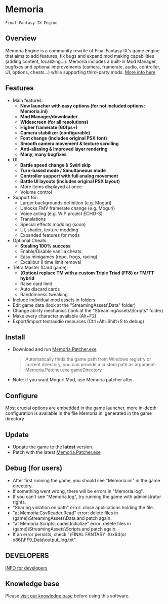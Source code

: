 # Memoria 
    Final Fantasy IX Engine

## Overview

Memoria Engine is a community rewrite of Final Fantasy IX's game engine that aims to add features, fix bugs and expand mod making capabilities (adding content, localizing...). Memoria includes a built-in Mod Manager, bugfixes and optional improvements (camera, framerate, audio, controller, UI, options, cheats...) while supporting third-party mods. [More info here](https://github.com/Albeoris/Memoria/wiki/Project-Overview)

## Features


- Main features:
    - **New launcher with easy options (for not included options: Memoria.ini)**
    - **Mod Manager/downloader**
    - **Widescreen (for all resolutions)**
    - **Higher framerate (60fps+)**
    - **Camera stabilizer (configurable)**
    - **Font change (includes original PSX font)**
    - **Smooth camera movement & texture scrolling**
    - **Anti-aliasing & Improved layer rendering**
    - **Many, many bugfixes**
- UI
    - **Battle speed change & Swirl skip**
    - **Turn-based mode / Simultaneous mode**
    - **Controller support with full analog movement**
    - **Battle UI layouts (includes original PSX layout)**
    - More items displayed at once
    - Volume control
- Support for:
    - Larger backgrounds definition (e.g. Moguri)
    - Unlocks FMV framerate change (e.g. Moguri)
    - Voice acting (e.g. WIP project ECHO-S)
    - Translations
    - Special effects modding (soon)
    - UI, shader, texture modding
    - Expanded features for mods
- Optional Cheats:
    - **Stealing 100% success**
    - Enable/Disable vanilla cheats
    - Easy minigames (rope, frogs, racing)
    - Excalibur II time limit removal
- Tetra Master (Card game):
    - **(Option) replace TM with a custom Triple Triad (FF8) or TM/TT hybrid**
    - Raise card limit
    - Auto discard cards
    - Randomness tweaking
- Include individual mod assets in folders
- Edit game data (look at the "StreamingAssets\Data" folder)
- Change ability mechanics (look at the "StreamingAssets\Scripts" folder)
- Make every character available (Alt+F2)
- Export/import text/audio resources (Ctrl+Alt+Shift+S to debug)


## Install

- Download and run [Memoria.Patcher.exe](https://github.com/Albeoris/Memoria/releases/)

    > Automatically finds the game path from Windows registry or current directory, you can provide a custom path as argument:
    > Memoria.Patcher.exe gameDirectory
- Note: if you want Moguri Mod, use Memoria patcher after.


## Configure

Most crucial options are embedded in the game launcher, more in-depth configuration is available in the file Memoria.ini generated in the game directory


## Update

- Update the game to the **latest** version.
- Patch with the latest [Memoria.Patcher.exe](https://github.com/Albeoris/Memoria/releases/)


## Debug (for users)

- After first running the game, you should see "Memoria.ini" in the game directory.
- If something went wrong, there will be errors in "Memoria.log".
- If you can't see "Memoria.log", try running the game with administrator rights.
- "Sharing violation on path" error: close applications holding the file.
- "at Memoria.CsvReader.Read" error: delete files in (game)\StreamingAssets\Data and patch again.
- "at Memoria.ScriptsLoader.Initialize" error: delete files in (game)\StreamingAssets\Scripts and patch again.
- If an error persists, check "\FINAL FANTASY IX\x64(or x86)\FF9_Data\output_log.txt".

## DEVELOPERS

[INFO for developers](https://github.com/Albeoris/Memoria/wiki/Developer-instructions)


## Knowledge base

Please [visit our knowledge base](../../wiki#knowledge-base) before using this software.
